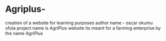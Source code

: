 # Agriplus-
creation of a website for learning purposes
author name - oscar okumu ofula
project name is AgriPlus website
its meant for a farming enterprise by the name AgriPlus
